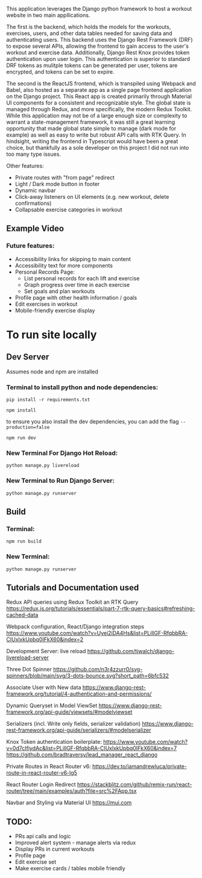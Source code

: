 This application leverages the Django python framework to host a workout website in two main appllications. 

The first is the backend, which holds the models for the workouts, exercises, users, and other data tables needed for saving data and authenticating users. This backend uses the Django Rest Framework (DRF) to expose several APIs, allowing the frontend to gain access to the user's workout and exercise data. Additionally, Django Rest Knox provides token authentication upon user login. This authentication is superior to standard DRF tokens as mulitple tokens can be generated per user, tokens are encrypted, and tokens can be set to expire.

The second is the ReactJS frontend, which is transpiled using Webpack and Babel, also hosted as a separate app as a single page frontend application on the Django project. This React app is created primarily through Material UI components for a consistent and recognizable style. The global state is managed through Redux, and more specifically, the modern Redux Toolkit. While this application may not be of a large enough size or complexity to warrant a state-management framework, it was still a great learning opportunity that made global state simple to manage (dark mode for example) as well as easy to write but robust API calls with RTK Query. In hindsight, writing the frontend in Typescript would have been a great choice, but thankfully as a sole developer on this project I did not run into too many type issues.

Other features:
   - Private routes with "from page" redirect
   - Light / Dark mode button in footer
   - Dynamic navbar
   - Click-away listeners on UI elements (e.g. new workout, delete confirmations)
   - Collapsable exercise categories in workout

## Example Video


### Future features:
- Accessibility links for skipping to main content
- Accessibility text for more components
- Personal Records Page:
    - List personal records for each lift and exercise
    - Graph progress over time in each exercise
    - Set goals and plan workouts
- Profile page with other health information / goals
- Edit exercises in workout
- Mobile-friendly exercise display

# To run site locally
## Dev Server
Assumes node and npm are installed
### Terminal to install python and node dependencies:
`pip install -r requirements.txt`

`npm install`

to ensure you also install the dev dependencies, you can add the flag `--production=false`

`npm run dev`

### New Terminal For Django Hot Reload:
`python manage.py livereload`

### New Terminal to Run Django Server:
`python manage.py runserver`


## Build
### Terminal:
`npm run build`

### New Terminal:
`python manage.py runserver`


## Tutorials and Documentation used
Redux API queries using Redux Toolkit an RTK Query
https://redux.js.org/tutorials/essentials/part-7-rtk-query-basics#refreshing-cached-data

Webpack configuration, React/Django integration steps
https://www.youtube.com/watch?v=Uyei2iDA4Hs&list=PLillGF-RfqbbRA-CIUxlxkUpbq0IFkX60&index=2

Development Server: live reload
https://github.com/tjwalch/django-livereload-server

Three Dot Spinner
https://github.com/n3r4zzurr0/svg-spinners/blob/main/svg/3-dots-bounce.svg?short_path=6bfc532

Associate User with New data
https://www.django-rest-framework.org/tutorial/4-authentication-and-permissions/

Dynamic Queryset in Model ViewSet
https://www.django-rest-framework.org/api-guide/viewsets/#modelviewset

Serializers (incl. Write only fields, serializer validation)
https://www.django-rest-framework.org/api-guide/serializers/#modelserializer

Knox Token authentication boilerplate:
https://www.youtube.com/watch?v=0d7cIfiydAc&list=PLillGF-RfqbbRA-CIUxlxkUpbq0IFkX60&index=7
https://github.com/bradtraversy/lead_manager_react_django

Private Routes in React Router v6:
https://dev.to/iamandrewluca/private-route-in-react-router-v6-lg5

React Router Login Redirect
https://stackblitz.com/github/remix-run/react-router/tree/main/examples/auth?file=src%2FApp.tsx

Navbar and Styling via Material UI
https://mui.com

## TODO:
- PRs api calls and logic
- Improved alert system - manage alerts via redux
- Display PRs in current workouts
- Profile page
- Edit exercise set
- Make exercise cards / tables mobile friendly

